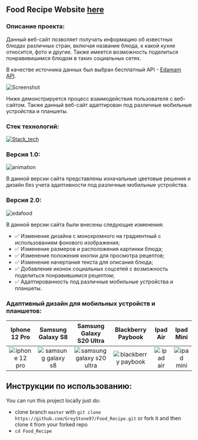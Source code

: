 ## Food Recipe Website  [here](https://edafoodrecipesapp.netlify.app/)

### Описание проекта:

Данный веб-сайт позволяет получать информацию об известных блюдах различных стран, включая название блюда, к какой кухне относится, фото и другие. Также имеется возможность поделиться понравивишимся блюдом в таких социальных сетях. 



В качестве источника данных был выбран бесплатный API - [Edamam API](https://www.edamam.com/). 

![Screenshot](https://github.com/GreyStone97/Food_Recipe/assets/61186198/4e76361f-b1d9-4e36-80df-a65cee60f5a5)

Ниже демонстрируется процесс взаимодействия пользователя с веб-сайтом. Также данный веб-сайт адаптирован под различные мобильные устройства и планшеты.  

### Стек технологий:

[![Stack_tech](https://skillicons.dev/icons?i=js,html,css)](https://skillicons.dev)

### Версия 1.0:

![animation](https://user-images.githubusercontent.com/61186198/142764473-439182fb-b4c3-44ff-aa12-0b8c564705fb.gif)

В данной версии сайта представлены изначальные цветовые решения и дизайн без учета адаптивности под различные мобильные устройства. 

### Версия 2.0:

![edafood](https://user-images.githubusercontent.com/61186198/213450495-fe6193f6-28a3-4bf0-a708-e3d512e6c627.gif)

В данной версии сайта были внесены следующие изменения:
* :white_check_mark: Изменение дизайна с монохромного на градиентный с использованием фонового изображения;
* :white_check_mark: Изменение размеров и расположения картинки блюда;
* :white_check_mark: Изменение положения кнопки для просмотра рецептов;
* :white_check_mark: Изменение начертания текста для описания блюда;
* :white_check_mark: Добавление иконок социальных соцсетей с возможность поделиться понравившимся рецептом;
* :white_check_mark: Адаптированность под различные мобильные устройства и планшеты.

### Адаптивный дизайн для мобильных устройств и планшетов:

 Iphone 12 Pro | Samsung Galaxy S8 | Samsung Galaxy S20 Ultra | Blackberry Paybook | Ipad Air | Ipad Mini  
 :---: | :---: | :---: | :---: | :---: | :---: 
 ![iphone 12 pro](https://user-images.githubusercontent.com/61186198/213754945-6136a3c0-a344-4814-acb0-787498ae83ca.gif) |  ![samsung galaxy s8](https://user-images.githubusercontent.com/61186198/213754999-c6a81adc-8cd4-426f-8fc4-9bb6bd070bff.gif) | ![samsung galaxy s20 ultra](https://user-images.githubusercontent.com/61186198/213755014-a9fddbd4-9787-42f6-bdbb-585cb51fbb00.gif) | ![blackberry paybook](https://user-images.githubusercontent.com/61186198/213755050-535102bf-a528-4b93-816c-575e04717c91.gif) | ![ipad air](https://user-images.githubusercontent.com/61186198/213755080-27843cb6-0bb8-423f-96a8-810bea79a024.gif) | ![ipad mini](https://user-images.githubusercontent.com/61186198/213755142-cd9a6da4-9374-4560-9ad2-15b35b801270.gif)   

## Инструкции по использованию:
 You can run this project locally just do:
 - clone branch `master` with `git clone https://github.com/GreyStone97/Food_Recipe.git` or fork it and then clone it from your forked repo
 - `cd Food_Recipe`
